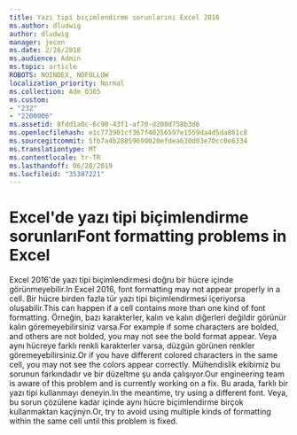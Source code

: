 ```yaml
---
title: Yazı tipi biçimlendirme sorunlarını Excel 2016
ms.author: dludwig
author: dludwig
manager: jecon
ms.date: 2/26/2018
ms.audience: Admin
ms.topic: article
ROBOTS: NOINDEX, NOFOLLOW
localization_priority: Normal
ms.collection: Adm_O365
ms.custom:
- "232"
- "2200006"
ms.assetid: 8fdd1a0c-6c90-43f1-af70-d200d758b3d6
ms.openlocfilehash: e1c773901cf367f40256597e1559da4d5da861c8
ms.sourcegitcommit: 5fb7a4b28859690020efdea630d03e70cc0e6334
ms.translationtype: MT
ms.contentlocale: tr-TR
ms.lasthandoff: 06/28/2019
ms.locfileid: "35387221"
---
```

# <a name="font-formatting-problems-in-excel"></a><span data-ttu-id="09f02-102">Excel'de yazı tipi biçimlendirme sorunları</span><span class="sxs-lookup"><span data-stu-id="09f02-102">Font formatting problems in Excel</span></span>

<span data-ttu-id="09f02-103">Excel 2016'de yazı tipi biçimlendirmesi doğru bir hücre içinde görünmeyebilir.</span><span class="sxs-lookup"><span data-stu-id="09f02-103">In Excel 2016, font formatting may not appear properly in a cell.</span></span> <span data-ttu-id="09f02-104">Bir hücre birden fazla tür yazı tipi biçimlendirmesi içeriyorsa oluşabilir.</span><span class="sxs-lookup"><span data-stu-id="09f02-104">This can happen if a cell contains more than one kind of font formatting.</span></span> <span data-ttu-id="09f02-105">Örneğin, bazı karakterler, kalın ve kalın diğerleri değildir görünür kalın göremeyebilirsiniz varsa.</span><span class="sxs-lookup"><span data-stu-id="09f02-105">For example if some characters are bolded, and others are not bolded, you may not see the bold format appear.</span></span> <span data-ttu-id="09f02-106">Veya aynı hücreye farklı renkli karakterler varsa, düzgün görünen renkler göremeyebilirsiniz.</span><span class="sxs-lookup"><span data-stu-id="09f02-106">Or if you have different colored characters in the same cell, you may not see the colors appear correctly.</span></span> <span data-ttu-id="09f02-107">Mühendislik ekibimiz bu sorunun farkındadır ve bir düzeltme şu anda çalışıyor.</span><span class="sxs-lookup"><span data-stu-id="09f02-107">Our engineering team is aware of this problem and is currently working on a fix.</span></span> <span data-ttu-id="09f02-108">Bu arada, farklı bir yazı tipi kullanmayı deneyin.</span><span class="sxs-lookup"><span data-stu-id="09f02-108">In the meantime, try using a different font.</span></span> <span data-ttu-id="09f02-109">Veya, bu sorun çözülene kadar içinde aynı hücre biçimlendirme birçok kullanmaktan kaçýnýn.</span><span class="sxs-lookup"><span data-stu-id="09f02-109">Or, try to avoid using multiple kinds of formatting within the same cell until this problem is fixed.</span></span>
  